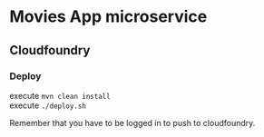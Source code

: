 # Movies App microservice

## Cloudfoundry

### Deploy
execute `mvn clean install`  
execute `./deploy.sh`

Remember that you have to be logged in to push to cloudfoundry.